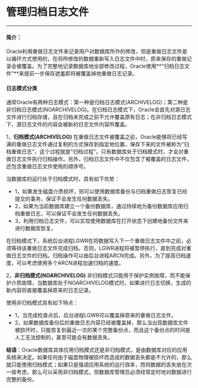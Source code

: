 # 管理归档日志文件

---

#### 简介：

Oracle利用重做日志文件来记录用户对数据库所作的修改，但是重做日志文件是以循环方式使用的，在将所修改的数据重新写入日志文件中时，原来保存的重做记录会被覆盖。为了完整地记录数据库地全部修改过程，Oracle使用**"归档日志文件"**来提前一步保存遮羞即将被覆盖掉地重做日志记录。

#### 日志模式分类

通常Oracle有两种日志模式：第一种是归档日志模式(ARCHIVELOG)；第二种是非归档日志模式(NOARCHIVELOG)。在归档日志模式下，Oracle会首先对源日志文件进行归档存储，且在归档未完成之前不允许覆盖原有日志；在非归档日志模式下，源日志文件的内容会被新的日志文件内容所覆盖。



1，**归档模式(ARCHIVELOG)**
在重做日志文件被覆盖之前，Oracle能够将已经写满的重做日志文件通过复制的方式保存到指定地位置，保存下来的文件被称为"归档重做日志"，这个过程就是"归档过程"。只有数据库处于归档模式时，才会对重做日志文件执行归档操作。另外，归档日志文件中不仅包含了被覆盖的日志文件，还包含重做日志文件使用的顺序号。



当数据库的运行处于归档模式时，具有如下优势：

- 1，如果发生磁盘介质损坏，则可以使用数据库备份与归档重做日志恢复已经提交的事务，保证不会发生任何数据丢失。
- 2，如果为当前数据库建立一个备份数据库，通过持续地为备份数据库应用归档重做日志，可以保证不会发生任何数据丢失。
- 3，利用归档日志文件，可以实现使用数据库在打开状态下创建地备份文件来进行数据库恢复。

在归档模式下，系统后台进程LGWR在将数据写入下一个重做日志文件中之前，必须等待该重做日志文件完成归档，否则，LGWR进程将被暂停执行，直到完成对重做日志文件的归档。归档操作可以由后台进程ARCN完成。另外，为了提高归档速度，可以考虑使用多个ARCN进程加速归档的速度。



2，**非归档模式(NOARCHIVELOG)**
非归档模式只能用于保护实例故障，而不能保护介质故障，当数据库处于NOARCHIVELOG模式时，如果进行日志切换，生成的新内容将直接覆盖掉原来的日志记录。



使用非归档模式具有如下特点：

- 1，当完成检查点后，后台进程LGWR可以覆盖掉原来的重做日志文件。
- 2，如果数据库备份后的重做日志内容已经被覆盖掉，那么当出现数据库文件被损坏时，只能恢复到最近一次的某个完整备份点，而且这个备份点的时间是人工无法控制的，甚至可能会有数据丢失。



**结语**：Oracle数据库具体应用归档模式还是非归档模式，是由数据库对应的应用系统来决定。如果任何由于磁盘物理被损坏而造成的数据丢失都是不允许的，那么就只能使用归档模式；如果只是强调应用系统的运行效率，而将数据的丢失放在次一级考虑，那么可以采用非归档模式，但数据库管理员必须经常定时地对数据进行完整的备份。
